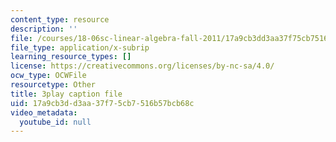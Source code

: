 ```yaml
---
content_type: resource
description: ''
file: /courses/18-06sc-linear-algebra-fall-2011/17a9cb3dd3aa37f75cb7516b57bcb68c_h9aDgvW59TU.srt
file_type: application/x-subrip
learning_resource_types: []
license: https://creativecommons.org/licenses/by-nc-sa/4.0/
ocw_type: OCWFile
resourcetype: Other
title: 3play caption file
uid: 17a9cb3d-d3aa-37f7-5cb7-516b57bcb68c
video_metadata:
  youtube_id: null
---
```

